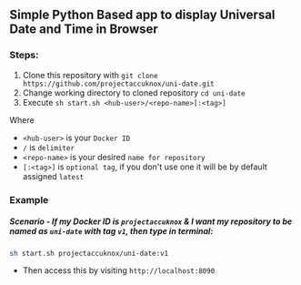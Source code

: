 ## Simple Python Based app to display Universal Date and Time in Browser

### Steps:
1. Clone this repository with `git clone https://github.com/projectaccuknox/uni-date.git`
2. Change working directory to cloned repository `cd uni-date`
3. Execute `sh start.sh <hub-user>/<repo-name>[:<tag>]`

Where 
- `<hub-user>` is your `Docker ID`
- `/` is `delimiter`
- `<repo-name>` is your desired `name for repository`
- `[:<tag>]` is `optional tag`, if you don't use one it will be by default assigned `latest`

### Example
##### Scenario - If my Docker ID is `projectaccuknox` & I want my repository to be named as `uni-date` with tag `v1`, then type in terminal:
```zsh
sh start.sh projectaccuknox/uni-date:v1
```

- Then access this by visiting `http://localhost:8090`
